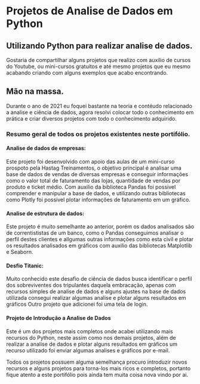 # Projetos de Analise de Dados em Python

## Utilizando Python para realizar analise de dados.

Gostaria de compartilhar alguns projetos que realizo com auxilio de cursos do Youtube, ou mini-cursos gratuitos e até mesmo projetos que eu mesmo acabando criando com alguns exemplos que acabo encontrando. 

## Mão na massa. 
 Durante o ano de 2021 eu foquei bastante na teoria e contéudo relacionado a analise  e ciência de dados, agora resolvi colocar todo o conhecimento em prática e criar diversos projetos com todo o conhecimento adquirido.
### Resumo geral de todos os projetos existentes neste portifólio.

#### Analise de dados de empresas:
Este projeto foi desenvolvido com apoio das aulas de um mini-curso prospoto pela Hastag Treinamentos, o objetivo principal é analisar uma base de dados de vendas de diversas empresas e conseguir informações como o valor total de faturamento das lojas, quantidade de vendas por produto e ticket médio.
Com auxilio da biblioteca Pandas foi possivel comprender e manipular a base de dados, e utilizando outras bibliotecas como Plotly foi possivel plotar informações de faturamento em um gráfico.
 
#### Analise de estrutura de dados:
Este projeto é muito semelhante ao anterior, porém os dados analisados são de correntististas de um banco, como o Pandas conseguimos analisar o perfil destes clientes e allgumas outras informações como esta civil e plotar os resultados analisados em gráficos com auxilio das bibliotecas Matplotlib e Seaborn.

#### Desfio Titanic:
Muito conhecido este desafio de ciência de dados busca identificar o perfil dos sobreviventes dos tripulantes daquela embracação, apenas com recursos simples de analise de dados e alguns ajustes na base de dados utilizada consegui realizar algumas analise e plotar alguns resultados em gráficos
Outro projeto que adicionei foi uma tela de login.

#### Projeto de Introdução a Analise de Dados
Este é um dos projetos mais completos onde acabei utilizando mais recursos do Python, neste assim como nos demais projetos, além de realizar a analise de dados e plotar alguns resultados em gráficos um recurso utilizado foi enviar algumas analises e gráficos por e-mail.

Todos os projetos possuem alguma semelhança procuro introduzir novos recursos e alguns projetos para torna-los mais ricos e completos, portanto fique atento a este portifólio pois ainda tem muita coisa nova vindo por ai.
 

